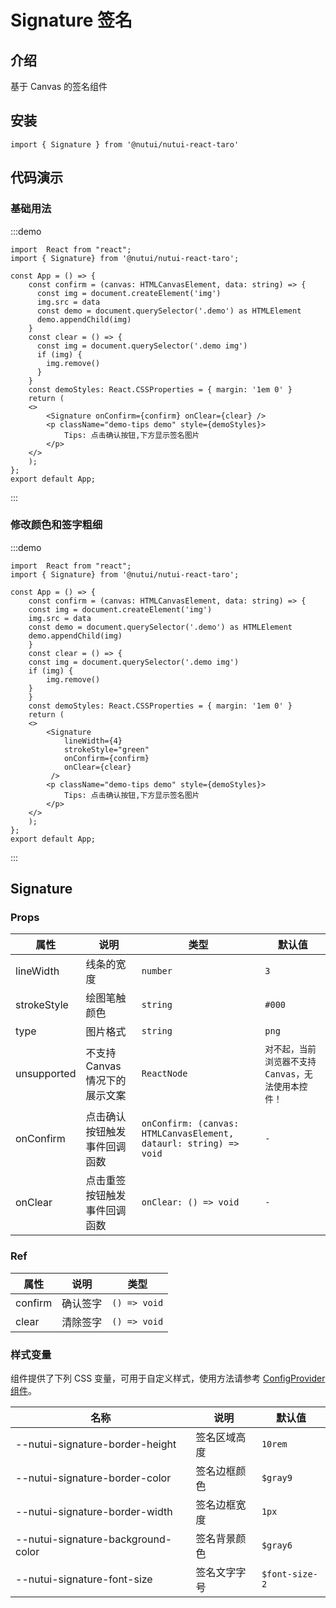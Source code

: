 # Signature 签名

## 介绍

基于 Canvas 的签名组件

## 安装

```tsx
import { Signature } from '@nutui/nutui-react-taro'
```

## 代码演示

### 基础用法

:::demo

```tsx
import  React from "react";
import { Signature} from '@nutui/nutui-react-taro';

const App = () => {
    const confirm = (canvas: HTMLCanvasElement, data: string) => {
      const img = document.createElement('img')
      img.src = data
      const demo = document.querySelector('.demo') as HTMLElement
      demo.appendChild(img)
    }
    const clear = () => {
      const img = document.querySelector('.demo img')
      if (img) {
        img.remove()
      }
    }
    const demoStyles: React.CSSProperties = { margin: '1em 0' }
    return (
    <>
        <Signature onConfirm={confirm} onClear={clear} />
        <p className="demo-tips demo" style={demoStyles}>
            Tips: 点击确认按钮,下方显示签名图片
        </p>
    </>
    );
};
export default App;
```

:::

### 修改颜色和签字粗细

:::demo

```tsx
import  React from "react";
import { Signature} from '@nutui/nutui-react-taro';

const App = () => {
    const confirm = (canvas: HTMLCanvasElement, data: string) => {
    const img = document.createElement('img')
    img.src = data
    const demo = document.querySelector('.demo') as HTMLElement
    demo.appendChild(img)
    }
    const clear = () => {
    const img = document.querySelector('.demo img')
    if (img) {
        img.remove()
    }
    }
    const demoStyles: React.CSSProperties = { margin: '1em 0' }
    return (
    <>
        <Signature
            lineWidth={4}
            strokeStyle="green"
            onConfirm={confirm}
            onClear={clear}
         />
        <p className="demo-tips demo" style={demoStyles}>
            Tips: 点击确认按钮,下方显示签名图片
        </p>
    </>
    );
};
export default App;
```

:::

## Signature

### Props

| 属性 | 说明 | 类型 | 默认值 |
| --- | --- | --- | --- |
| lineWidth | 线条的宽度 | `number` | `3` |
| strokeStyle | 绘图笔触颜色 | `string` | `#000` |
| type | 图片格式 | `string` | `png` |
| unsupported | 不支持 Canvas 情况下的展示文案 | `ReactNode` | `对不起，当前浏览器不支持 Canvas，无法使用本控件！` |
| onConfirm | 点击确认按钮触发事件回调函数 | `onConfirm: (canvas: HTMLCanvasElement, dataurl: string) => void` | `-` |
| onClear | 点击重签按钮触发事件回调函数 | `onClear: () => void` | `-` |

### Ref

| 属性 | 说明 | 类型 |
| --- | --- | --- |
| confirm | 确认签字 | `() => void` |
| clear | 清除签字 | `() => void` |

### 样式变量

组件提供了下列 CSS 变量，可用于自定义样式，使用方法请参考 [ConfigProvider 组件](#/zh-CN/component/configprovider)。

| 名称 | 说明 | 默认值 |
| --- | --- | --- |
| \--nutui-signature-border-height | 签名区域高度 | `10rem` |
| \--nutui-signature-border-color | 签名边框颜色 | `$gray9` |
| \--nutui-signature-border-width | 签名边框宽度 | `1px` |
| \--nutui-signature-background-color | 签名背景颜色 | `$gray6` |
| \--nutui-signature-font-size | 签名文字字号 | `$font-size-2` |

